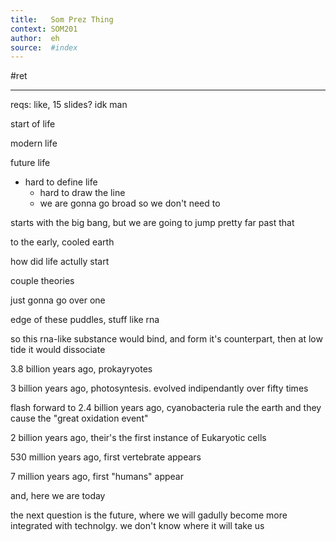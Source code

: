 ```yaml
---
title:   Som Prez Thing
context: SOM201
author:  eh
source:  #index
---
```


#ret 

---


reqs: like, 15 slides? idk man




start of life


modern life


future life





- hard to define life
	- hard to draw the line
	- we are gonna go broad so we don't need to 


starts with the big bang, but we are going to jump pretty far past that

to the early, cooled earth

how did life actully start

couple theories

just gonna go over one

edge of these puddles, stuff like rna

so this rna-like substance would bind, and form it's counterpart, then at low tide it would dissociate

3.8 billion years ago, prokayryotes

3 billion years ago, photosyntesis. evolved indipendantly over fifty times


flash forward to 2.4 billion years ago, cyanobacteria rule the earth and they cause the "great oxidation event"

2 billion years ago, their's the first instance of Eukaryotic cells

530 million years ago, first vertebrate appears

7 million years ago, first "humans" appear

and, here we are today

the next question is the future, where we will gadully become more integrated with technolgy. we don't know where it will take us












